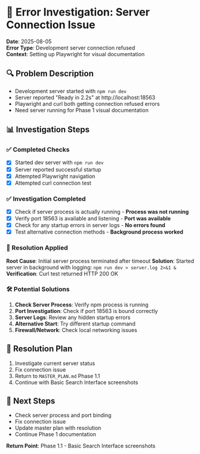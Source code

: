 # 🚨 Error Investigation: Server Connection Issue

**Date**: 2025-08-05  
**Error Type**: Development server connection refused  
**Context**: Setting up Playwright for visual documentation  

## 🔍 Problem Description
- Development server started with `npm run dev` 
- Server reported "Ready in 2.2s" at http://localhost:18563
- Playwright and curl both getting connection refused errors
- Need server running for Phase 1 visual documentation

## 📊 Investigation Steps

### ✅ Completed Checks
- [x] Started dev server with `npm run dev`
- [x] Server reported successful startup
- [x] Attempted Playwright navigation
- [x] Attempted curl connection test

### ✅ Investigation Completed
- [x] Check if server process is actually running - **Process was not running**
- [x] Verify port 18563 is available and listening - **Port was available**
- [x] Check for any startup errors in server logs - **No errors found**
- [x] Test alternative connection methods - **Background process worked**

### 🔧 Resolution Applied
**Root Cause**: Initial server process terminated after timeout
**Solution**: Started server in background with logging: `npm run dev > server.log 2>&1 &`
**Verification**: Curl test returned HTTP 200 OK

### 🛠️ Potential Solutions
1. **Check Server Process**: Verify npm process is running
2. **Port Investigation**: Check if port 18563 is bound correctly
3. **Server Logs**: Review any hidden startup errors
4. **Alternative Start**: Try different startup command
5. **Firewall/Network**: Check local networking issues

## 🎯 Resolution Plan
1. Investigate current server status
2. Fix connection issue
3. Return to `MASTER_PLAN.md` Phase 1.1
4. Continue with Basic Search Interface screenshots

## 📝 Next Steps
- Check server process and port binding
- Fix connection issue
- Update master plan with resolution
- Continue Phase 1 documentation

**Return Point**: Phase 1.1 - Basic Search Interface screenshots